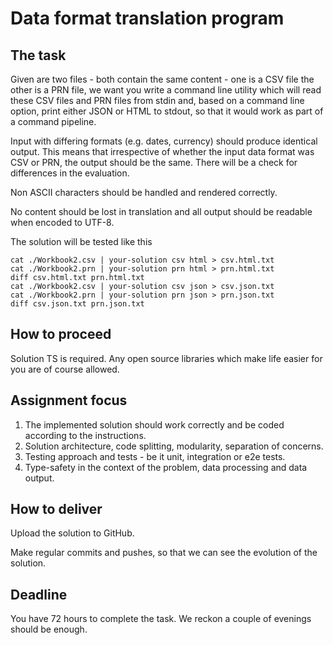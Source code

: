 # Data format translation program

## The task

Given are two files - both contain the same content - one is a CSV file the other is a PRN file,
we want you write a command line utility which will read these CSV files and PRN files from stdin and,
based on a command line option, print either JSON or HTML to stdout, so that it would work as part of a
command pipeline.

Input with differing formats (e.g. dates, currency) should produce identical output.
This means that irrespective of whether the input data format was CSV or PRN, the output should
be the same. There will be a check for differences in the evaluation.

Non ASCII characters should be handled and rendered correctly.

No content should be lost in translation and all output should be readable when encoded to UTF-8.

The solution will be tested like this

```
cat ./Workbook2.csv | your-solution csv html > csv.html.txt
cat ./Workbook2.prn | your-solution prn html > prn.html.txt
diff csv.html.txt prn.html.txt
cat ./Workbook2.csv | your-solution csv json > csv.json.txt
cat ./Workbook2.prn | your-solution prn json > prn.json.txt
diff csv.json.txt prn.json.txt
```

## How to proceed

Solution TS is required. Any open source libraries which make life easier for you are of course allowed.

## Assignment focus

1. The implemented solution should work correctly and be coded according to the instructions.
2. Solution architecture, code splitting, modularity, separation of concerns.
3. Testing approach and tests - be it unit, integration or e2e tests.
4. Type-safety in the context of the problem, data processing and data output.

## How to deliver

Upload the solution to GitHub.

Make regular commits and pushes, so that we can see the evolution of the solution.

## Deadline

You have 72 hours to complete the task. We reckon a couple of evenings should be enough.
